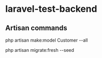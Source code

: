 # laravel-test-backend

## Artisan commands

php artisan make:model Customer --all

php artisan migrate:fresh --seed

